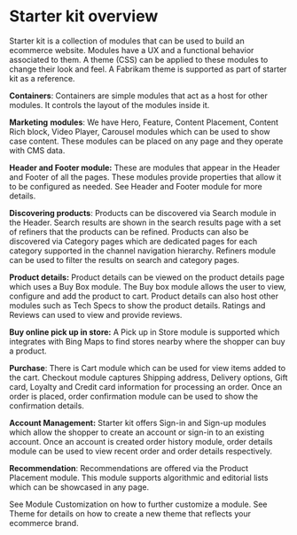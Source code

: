 # Starter kit overview

Starter kit is a collection of modules that can be used to build an ecommerce website. Modules have a UX and a functional behavior associated to them. A theme (CSS) can be applied to these modules to change their look and feel. A Fabrikam theme is supported as part of starter kit as a reference. 

**Containers**: Containers are simple modules that act as a host for other modules. It controls the layout of the modules inside it.

**Marketing** **modules**: We have Hero, Feature, Content Placement, Content Rich block, Video Player, Carousel modules which can be used to show case content. These modules can be placed on any page and they operate with CMS data.

**Header and Footer module:** These are modules that appear in the Header and Footer of all the pages. These modules provide properties that allow it to be configured as needed. See Header and Footer module for more details.

**Discovering products**: Products can be discovered via Search module in the Header.  Search results are shown in the search results page with a set of refiners that the products can be refined. Products can also be discovered via Category pages which are dedicated pages for each category supported in the channel navigation hierarchy. Refiners module can be used to filter the results on search and category pages.

**Product details:** Product details can be viewed on the product details page which uses a Buy Box module. The Buy box module allows the user to view, configure and add the product to cart.  Product details can also host other modules such as Tech Specs to show the product details. Ratings and Reviews can used to view and provide reviews.

**Buy online pick up in store:** A Pick up in Store module is supported which integrates with Bing Maps to find stores nearby where the shopper can buy a product.

**Purchase**: There is Cart module which can be used for view items added to the cart. Checkout module captures Shipping address, Delivery options, Gift card, Loyalty and Credit card information for processing an order. Once an order is placed, order confirmation module can be used to show the confirmation details.

**Account Management:** Starter kit offers Sign-in and Sign-up modules which allow the shopper to create an account or sign-in to an existing account. Once an account is created order history module, order details module can be used to view recent order and order details respectively.

**Recommendation**: Recommendations are offered via the Product Placement module. This module supports algorithmic and editorial lists which can be showcased in any page. 

See Module Customization on how to further customize a module. See Theme for details on how to create a new theme that reflects your ecommerce brand. 

 